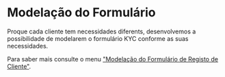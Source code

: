 # Modelação do Formulário

Proque cada cliente tem necessidades diferents, desenvolvemos a possibilidade de modelarem o formulário KYC conforme as suas necessidades.&#x20;

Para saber mais consulte o menu ["Modelação do Formulário de Registo de Cliente"](../configuracoes/modelacao-do-formulario-de-registo-de-cliente.md).

